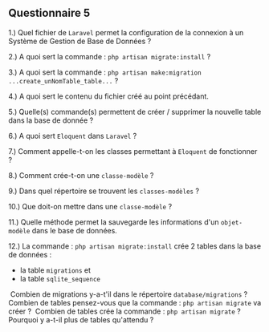 Questionnaire 5
---------------

1.) Quel fichier de `Laravel` permet la configuration de la connexion à un Système de Gestion de Base de Données ?

2.) A quoi sert la commande : `php artisan migrate:install` ?

3.) A quoi sert la commande : `php artisan make:migration ...create_unNomTable_table...` ?

4.) A quoi sert le contenu du fichier créé au point précédant.

5.) Quelle(s) commande(s) permettent de créer / supprimer la nouvelle table dans la base de donnée ?

6.) A quoi sert ```Eloquent``` dans `Laravel` ?

7.) Comment appelle-t-on les classes permettant à `Eloquent` de fonctionner ?

8.) Comment crée-t-on une `classe-modèle` ?

9.) Dans quel répertoire se trouvent les `classes-modèles` ?

10.) Que doit-on mettre dans une `classe-modèle` ?

11.) Quelle méthode permet la sauvegarde les informations d'un `objet-modèle` dans le base de données.

12.) La commande : `php artisan migrate:install` crée 2 tables dans la base de données :

- la table `migrations` et 
- la table `sqlite_sequence`

​	Combien de migrations y-a-t'il dans le répertoire `database/migrations` ?
​	Combien de tables pensez-vous que la commande : `php artisan migrate` va créer ?
​	Combien de tables crée la commande : `php artisan migrate` ?
​	Pourquoi y a-t-il plus de tables qu'attendu ?
